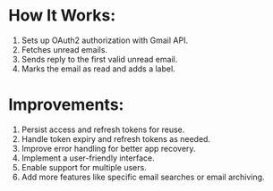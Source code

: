 # How It Works:

1. Sets up OAuth2 authorization with Gmail API.
2. Fetches unread emails.
3. Sends reply to the first valid unread email.
4. Marks the email as read and adds a label.

# Improvements:

1. Persist access and refresh tokens for reuse.
2. Handle token expiry and refresh tokens as needed.
3. Improve error handling for better app recovery.
4. Implement a user-friendly interface.
5. Enable support for multiple users.
6. Add more features like specific email searches or email archiving.
